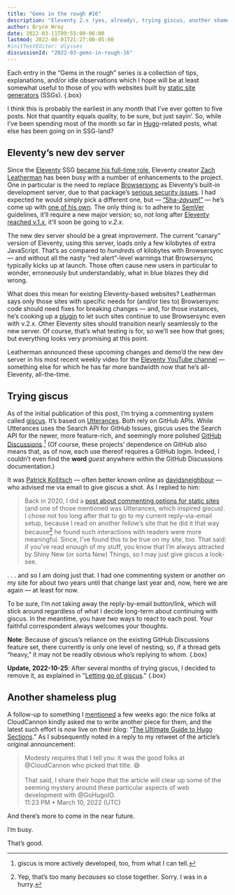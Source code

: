 ```yaml
---
title: "Gems in the rough #16"
description: "Eleventy 2.x (yes, already), trying giscus, another shameless plug."
author: Bryce Wray
date: 2022-03-11T09:55:00-06:00
lastmod: 2022-08-01T21:27:00-05:00
#initTextEditor: Ulysses
discussionId: "2022-03-gems-in-rough-16"
---
```


Each entry in the “Gems in the rough” series is a collection of tips, explanations, and/or idle observations which I hope will be at least somewhat useful to those of you with websites built by [static site generators](https://jamstack.org/generators) (SSGs).
{.box}

I think this is probably the earliest in any month that I’ve ever gotten to five posts. Not that quantity equals quality, to be sure, but just sayin’. So, while I’ve been spending most of the month so far in [Hugo](https://gohugo.io/)-related posts, what else has been going on in SSG-land?

## Eleventy’s new dev server

Since the [Eleventy](https://11ty.dev/) SSG [became his full-time role](/posts/2022/02/gems-in-rough-14/#eleventy-goes-full-time), Eleventy creator [Zach Leatherman](https://zachleat.com/) has been busy with a number of enhancements to the project. One in particular is the need to replace [Browsersync](https://browsersync.io/) as Eleventy’s built-in development server, due to that package’s [serious security issues](https://github.com/11ty/eleventy/issues/2213). I had expected he would simply pick a different one, but — [“Sha-*zayum*!”](https://www.metv.com/stories/did-gomer-pyle-say-shazam-because-of-the-comic-book-character-probably-yeah) — he’s come up with [one of his own](https://github.com/11ty/eleventy-dev-server). The only thing is: to adhere to [SemVer](https://semver.org/) guidelines, it’ll require a new major version; so, not long after [Eleventy reached v.1.x](https://github.com/11ty/eleventy/releases/tag/v1.0.0), it’ll soon be going to *v.2.x*.

The new dev server should be a great improvement. The current “canary” version of Eleventy, using this server, loads only a few kilobytes of extra JavaScript. That’s as compared to *hundreds* of kilobytes with Browsersync — and without all the nasty “red alert”-level warnings that Browsersync typically kicks up at launch. Those often cause new users in particular to wonder, erroneously but understandably, what in blue blazes they did wrong.

What does this mean for existing Eleventy-based websites? Leatherman says only those sites with specific needs for (and/or ties to) Browsersync code should need fixes for breaking changes — and, for those instances, he’s cooking up a [plugin](https://github.com/11ty/eleventy-server-browsersync) to let such sites continue to use Browsersync even with v.2.x. Other Eleventy sites should transition nearly seamlessly to the new server. Of course, that’s what testing is for, so we’ll see how that goes; but everything looks very promising at this point.

Leatherman announced these upcoming changes and demo’d the new dev server in his most recent weekly video for the [Eleventy YouTube channel](https://www.youtube.com/channel/UCskGTioqrMBcw8pd14_334A) — something else for which he has far more bandwidth now that he’s all-Eleventy, all-the-time.

## Trying giscus

As of the initial publication of this post, I’m trying a commenting system called [giscus](https://giscus.app). It’s based on [Utterances](https://utteranc.es). Both rely on GitHub APIs. While Utterances uses the Search API for GitHub Issues, giscus uses the Search API for the newer, more feature-rich, and seemingly more polished [GitHub Discussions](https://docs.github.com/en/discussions).[^1] (Of course, these projects’ dependence on GitHub also means that, as of now, each use thereof requires a GitHub login. Indeed, I couldn’t even find the **word** *guest* anywhere within the GitHub Discussions documentation.)

It was [Patrick Kollitsch](https://github.com/davidsneighbour) — often better known online as [davidsneighbour](https://twitter.com/davidsneighbour) — who advised me via email to give giscus a shot. As I replied to him:

> Back in 2020, I did a [post about commenting options for static sites](/posts/2020/10/conversation-piece/) (and one of those mentioned was Utterances, which inspired giscus). I chose not too long after that to go to my current reply-via-email setup, because I read on another fellow’s site that he did it that way because[^2] he found such interactions with readers were more meaningful. Since, I’ve found this to be true on my site, too. That said: if you’ve read enough of my stuff, you know that I’m always attracted by Shiny New (or sorta New) Things, so I may just give giscus a look-see.

.&nbsp;.&nbsp;. and so I am doing just that. I had one commenting system or another on my site for about two years until that change last year and, now, here we are again — at least for now.

To be sure, I’m *not* taking away the reply-by-email button/link, which will stick around regardless of what I decide long-term about continuing with giscus. In the meantime, you have *two* ways to react to each post. Your faithful correspondent always welcomes your thoughts.

**Note**: Because of giscus’s reliance on the existing GitHub Discussions feature set, there currently is only one level of nesting; so, if a thread gets “heavy,” it may not be readily obvious who’s replying to whom.
{.box}

**Update, 2022-10-25**: After several months of trying giscus, I decided to remove it, as explained in "[Letting go of giscus](/posts/2022/10/letting-go-giscus/)."
{.box}

## Another shameless plug

A follow-up to something I [mentioned](/posts/2022/02/shameless-plug-time/) a few weeks ago: the nice folks at CloudCannon kindly asked me to write another piece for them, and the latest such effort is now live on their blog: “[The Ultimate Guide to Hugo Sections](https://cloudcannon.com/blog/the-ultimate-guide-to-hugo-sections/).” As I subsequently noted in a reply to my retweet of the article’s original announcement:

> Modesty requires that I tell you: it was the good folks at @CloudCannon who picked that title. 😄\
> \
> That said, I share their hope that the article will clear up some of the seeming mystery around these particular aspects of web development with @GoHugoIO.\
> <span class="legal">11:23 PM • March 10, 2022 (UTC)</span>

And there’s more to come in the near future.

I’m busy.

That’s good.

[^1]:	giscus is more actively developed, too, from what I can tell.

[^2]:	Yep, that’s too many *because*s so close together. Sorry. I was in a hurry.
